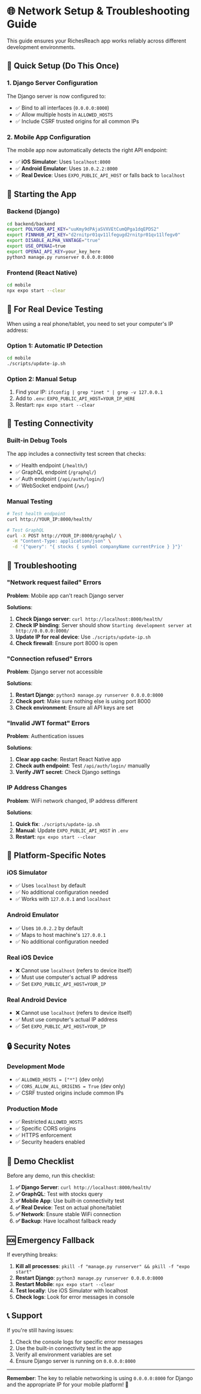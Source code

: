 # 🌐 Network Setup & Troubleshooting Guide

This guide ensures your RichesReach app works reliably across different development environments.

## 🎯 Quick Setup (Do This Once)

### 1. Django Server Configuration
The Django server is now configured to:
- ✅ Bind to all interfaces (`0.0.0.0:8000`)
- ✅ Allow multiple hosts in `ALLOWED_HOSTS`
- ✅ Include CSRF trusted origins for all common IPs

### 2. Mobile App Configuration
The mobile app now automatically detects the right API endpoint:
- ✅ **iOS Simulator**: Uses `localhost:8000`
- ✅ **Android Emulator**: Uses `10.0.2.2:8000`
- ✅ **Real Device**: Uses `EXPO_PUBLIC_API_HOST` or falls back to `localhost`

## 🚀 Starting the App

### Backend (Django)
```bash
cd backend/backend
export POLYGON_API_KEY="uuKmy9dPAjaSVXVEtCumQPga1dqEPDS2"
export FINNHUB_API_KEY="d2rnitpr01qv11lfegugd2rnitpr01qv11lfegv0"
export DISABLE_ALPHA_VANTAGE="true"
export USE_OPENAI=true
export OPENAI_API_KEY=your_key_here
python3 manage.py runserver 0.0.0.0:8000
```

### Frontend (React Native)
```bash
cd mobile
npx expo start --clear
```

## 🔧 For Real Device Testing

When using a real phone/tablet, you need to set your computer's IP address:

### Option 1: Automatic IP Detection
```bash
cd mobile
./scripts/update-ip.sh
```

### Option 2: Manual Setup
1. Find your IP: `ifconfig | grep "inet " | grep -v 127.0.0.1`
2. Add to `.env`: `EXPO_PUBLIC_API_HOST=YOUR_IP_HERE`
3. Restart: `npx expo start --clear`

## 🧪 Testing Connectivity

### Built-in Debug Tools
The app includes a connectivity test screen that checks:
- ✅ Health endpoint (`/health/`)
- ✅ GraphQL endpoint (`/graphql/`)
- ✅ Auth endpoint (`/api/auth/login/`)
- ✅ WebSocket endpoint (`/ws/`)

### Manual Testing
```bash
# Test health endpoint
curl http://YOUR_IP:8000/health/

# Test GraphQL
curl -X POST http://YOUR_IP:8000/graphql/ \
  -H "Content-Type: application/json" \
  -d '{"query": "{ stocks { symbol companyName currentPrice } }"}'
```

## 🚨 Troubleshooting

### "Network request failed" Errors

**Problem**: Mobile app can't reach Django server

**Solutions**:
1. **Check Django server**: `curl http://localhost:8000/health/`
2. **Check IP binding**: Server should show `Starting development server at http://0.0.0.0:8000/`
3. **Update IP for real device**: Use `./scripts/update-ip.sh`
4. **Check firewall**: Ensure port 8000 is open

### "Connection refused" Errors

**Problem**: Django server not accessible

**Solutions**:
1. **Restart Django**: `python3 manage.py runserver 0.0.0.0:8000`
2. **Check port**: Make sure nothing else is using port 8000
3. **Check environment**: Ensure all API keys are set

### "Invalid JWT format" Errors

**Problem**: Authentication issues

**Solutions**:
1. **Clear app cache**: Restart React Native app
2. **Check auth endpoint**: Test `/api/auth/login/` manually
3. **Verify JWT secret**: Check Django settings

### IP Address Changes

**Problem**: WiFi network changed, IP address different

**Solutions**:
1. **Quick fix**: `./scripts/update-ip.sh`
2. **Manual**: Update `EXPO_PUBLIC_API_HOST` in `.env`
3. **Restart**: `npx expo start --clear`

## 📱 Platform-Specific Notes

### iOS Simulator
- ✅ Uses `localhost` by default
- ✅ No additional configuration needed
- ✅ Works with `127.0.0.1` and `localhost`

### Android Emulator
- ✅ Uses `10.0.2.2` by default
- ✅ Maps to host machine's `127.0.0.1`
- ✅ No additional configuration needed

### Real iOS Device
- ❌ Cannot use `localhost` (refers to device itself)
- ✅ Must use computer's actual IP address
- ✅ Set `EXPO_PUBLIC_API_HOST=YOUR_IP`

### Real Android Device
- ❌ Cannot use `localhost` (refers to device itself)
- ✅ Must use computer's actual IP address
- ✅ Set `EXPO_PUBLIC_API_HOST=YOUR_IP`

## 🔒 Security Notes

### Development Mode
- ✅ `ALLOWED_HOSTS = ["*"]` (dev only)
- ✅ `CORS_ALLOW_ALL_ORIGINS = True` (dev only)
- ✅ CSRF trusted origins include common IPs

### Production Mode
- ✅ Restricted `ALLOWED_HOSTS`
- ✅ Specific CORS origins
- ✅ HTTPS enforcement
- ✅ Security headers enabled

## 🎯 Demo Checklist

Before any demo, run this checklist:

1. **✅ Django Server**: `curl http://localhost:8000/health/`
2. **✅ GraphQL**: Test with stocks query
3. **✅ Mobile App**: Use built-in connectivity test
4. **✅ Real Device**: Test on actual phone/tablet
5. **✅ Network**: Ensure stable WiFi connection
6. **✅ Backup**: Have localhost fallback ready

## 🆘 Emergency Fallback

If everything breaks:

1. **Kill all processes**: `pkill -f "manage.py runserver" && pkill -f "expo start"`
2. **Restart Django**: `python3 manage.py runserver 0.0.0.0:8000`
3. **Restart Mobile**: `npx expo start --clear`
4. **Test locally**: Use iOS Simulator with localhost
5. **Check logs**: Look for error messages in console

## 📞 Support

If you're still having issues:
1. Check the console logs for specific error messages
2. Use the built-in connectivity test in the app
3. Verify all environment variables are set
4. Ensure Django server is running on `0.0.0.0:8000`

---

**Remember**: The key to reliable networking is using `0.0.0.0:8000` for Django and the appropriate IP for your mobile platform! 🎯
